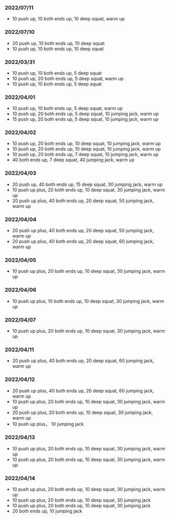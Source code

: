 ### 2022/07/11
- 10 push up, 10 both ends up, 10 deep squat, warm up

### 2022/07/10
- 20 push up, 10 both ends up, 10 deep squat
- 10 push up, 10 both ends up, 10 deep squat
### 2022/03/31
- 10 push up, 10 both ends up, 5 deep squat
- 10 push up, 20 both ends up, 5 deep squat, warm up
- 10 push up, 10 both ends up, 5 deep squat

### 2022/04/01
- 10 push up, 10 both ends up, 5 deep squat, warm up
- 10 push up, 20 both ends up, 5 deep squat, 10 jumping jack, warm up
- 15 push up, 20 both ends up, 5 deep squat, 10 jumping jack, warm up

### 2022/04/02
- 10 push up, 20 both ends up, 10 deep squat, 10 jumping jack, warm up
- 10 push up, 20 both ends up, 10 deep squat, 10 jumping jack, warm up
- 10 push up, 20 both ends up, 7 deep squat, 10 jumping jack, warm up
- 40 both ends up, 7 deep squat, 40 jumping jack, warm up

### 2022/04/03
- 20 push up, 40 both ends up, 15 deep squat, 30 jumping jack, warm up
- 10 push up plus, 20 both ends up, 10 deep squat, 30 jumping jack, warm up
- 20 push up plus, 40 both ends up, 20 deep squat, 50 jumping jack, warm up

### 2022/04/04
- 20 push up plus, 40 both ends up, 20 deep squat, 50 jumping jack, warm up
- 20 push up plus, 40 both ends up, 20 deep squat, 60 jumping jack, warm up

### 2022/04/05
- 10 push up plus, 20 both ends up, 10 deep squat, 30 jumping jack, warm up

### 2022/04/06
- 10 push up plus, 10 both ends up, 10 deep squat, 30 jumping jack, warm up

### 2022/04/07
- 10 push up plus, 20 both ends up, 10 deep squat, 30 jumping jack, warm up

### 2022/04/11
- 20 push up plus, 40 both ends up, 20 deep squat, 60 jumping jack, warm up

### 2022/04/12
- 20 push up plus, 40 both ends up, 20 deep squat, 60 jumping jack, warm up
- 10 push up plus, 20 both ends up, 10 deep squat, 30 jumping jack, warm up
- 20 push up plus, 20 both ends up, 10 deep squat, 30 jumping jack, warm up
- 10 push up plus， 10 jumping jack

### 2022/04/13
- 10 push up plus, 20 both ends up, 10 deep squat, 30 jumping jack, warm up
- 10 push up plus, 20 both ends up, 10 deep squat, 30 jumping jack, warm up

### 2022/04/14
- 10 push up plus, 20 both ends up, 10 deep squat, 30 jumping jack, warm up
- 10 push up plus, 20 both ends up, 10 deep squat, 30 jumping jack
- 10 push up plus, 20 both ends up, 10 deep squat, 30 jumping jack
- 20 both ends up, 10 jumping jack
